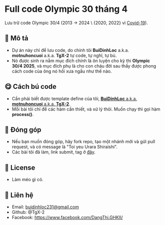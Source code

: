 # Full code Olympic 30 tháng 4

Lưu trữ code Olympic 30/4 (2013 -> 2024 \ {2020, 2022} vì [Covid-19](https://vi.wikipedia.org/wiki/COVID-19)).

## **📌 Mô tả**

- Dự án này chỉ để lưu code, do chính tôi **BuiDinhLoc** a.k.a. **motnuhoncuoi** a.k.a. **TgX-2** tự code, tự nghĩ, tự bú.
- Nó được sinh ra nằm mục đích chính là ôn luyện cho kỳ thi **Olympic 30/4 2025**, và mục đích phụ là cho con cháu đời sau thấy được phong cách code của ông nó hồi xưa ngầu như thế nào.

## **😋 Cách bú code**

- Cần phải biết được template define của tôi, [**BuiDinhLoc** a.k.a. **motnuhoncuoi** a.k.a. **TgX-2**](https://github.com/TgX-2/Template/blob/main/Define/Template.cpp).
- Mỗi bài tôi chỉ để các hàm cần thiết, và xử lý thôi. Muốn chạy thì gọi hàm **process()**.

## **🤝 Đóng góp**

- Nếu bạn muốn đóng góp, hãy fork repo, tạo một nhánh mới và gửi pull request, và có message là "Toi yeu Urara Shiraishi".
- Các bài tôi đã làm, link submit, tag ở [đây](https://docs.google.com/spreadsheets/d/1Hj4bIxo4Gr4k79Ci5qdV88hynMtsHJn_4-9cgjJhnoE/edit?gid=0#gid=0).

## **📜 License**

- Làm méo gì có.

## **💌 Liên hệ**

- Email: buidinhloc231@gmail.com
- Github: @TgX-2
- Facebook: https://www.facebook.com/DangThi.GHKII/
